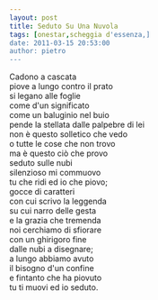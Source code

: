 ```yaml
---
layout: post
title: Seduto Su Una Nuvola
tags: [onestar,scheggia d'essenza,]
date: 2011-03-15 20:53:00
author: pietro
---
```

<div dir="ltr" style="text-align: left">Cadono a cascata<br/>piove a lungo contro il prato<br/>si legano alle foglie<br/>come d'un significato<br/>come un baluginio nel buio<br/>pende la stellata dalle palpebre di lei<br/>non è questo solletico che vedo<br/>o tutte le cose che non trovo<br/>ma è questo ciò che provo<br/>seduto sulle nubi<br/>silenzioso mi commuovo<br/>tu che ridi ed io che piovo;<br/>gocce di caratteri<br/>con cui scrivo la leggenda<br/>su cui narro delle gesta<br/>e la grazia che tremenda<br/>noi cerchiamo di sfiorare<br/>con un ghirigoro fine<br/>dalle nubi a disegnare;<br/>a lungo abbiamo avuto<br/>il bisogno d'un confine<br/>e fintanto che ha piovuto<br/>tu ti muovi ed io seduto.<br/>
